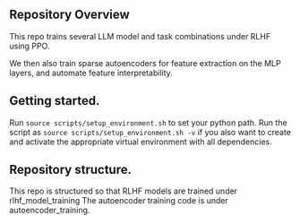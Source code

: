 ## Repository Overview
This repo trains several LLM model and task combinations under RLHF using PPO.

We then also train sparse autoencoders for feature extraction on the MLP layers, and automate feature interpretability.


## Getting started.
Run `source scripts/setup_environment.sh` to set your python path. Run the script as `source scripts/setup_environment.sh -v` if you also want to create and activate the appropriate virtual environment with all dependencies.


## Repository structure.
This repo is structured so that RLHF models are trained under rlhf_model_training
The autoencoder training code is under autoencoder_training.
